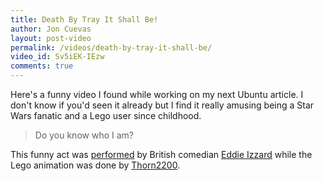```yaml
---
title: Death By Tray It Shall Be!
author: Jon Cuevas
layout: post-video
permalink: /videos/death-by-tray-it-shall-be/
video_id: Sv5iEK-IEzw
comments: true
---
```

<p class="lead">Here's a funny video I found while working on my next Ubuntu article. I don't know if you'd seen it already but I find it really amusing being a Star Wars fanatic and a Lego user since childhood.</p>

<blockquote>
<p class="lead">Do you know who I am?</p>
</blockquote>

<p>This funny act was <a href="http://youtube.com/watch?v=hp69rg6Hdlo&feature=related" target="_blank">performed</a> by British comedian <a href="http://www.eddieizzard.com" target="_blank">Eddie Izzard</a> while the Lego animation was done by <a href="http://www.youtube.com/user/Thorn2200" target="_blank">Thorn2200</a>.</p>